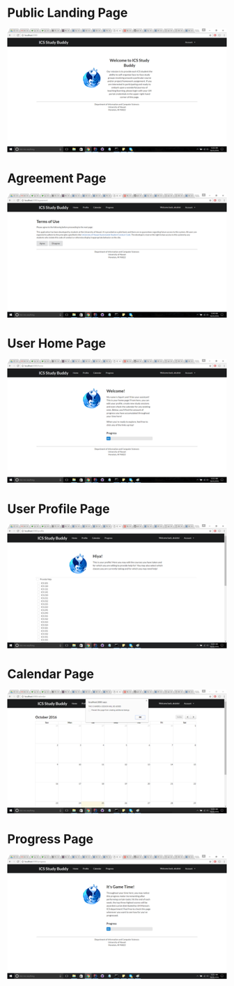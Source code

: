 # Public Landing Page
<img class="ui medium right floated rounded image" src="doc/public landing page.png">

# Agreement Page
<img class="ui medium right floated rounded image" src="doc/AgreementPage.png">

# User Home Page
<img class="ui medium right floated rounded image" src="doc/User Home Page.png">

# User Profile Page
<img class="ui medium right floated rounded image" src="doc/User Profile Page.png">

# Calendar Page
<img class="ui medium right floated rounded image" src="doc/Calendar Page.png">

# Progress Page
<img class="ui medium right floated rounded image" src="doc/ProgressPage.png">
